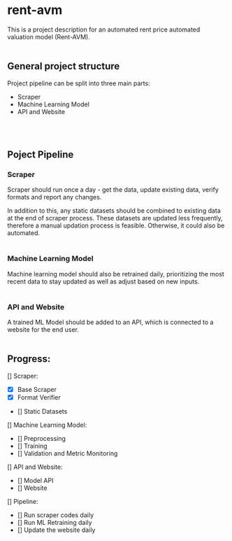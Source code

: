 # rent-avm

This is a project description for an automated rent price automated valuation model (Rent-AVM).
<br><br/>

## General project structure

Project pipeline can be split into three main parts:
  * Scraper
  * Machine Learning Model
  * API and Website
  
<br><br/>
  
## Poject Pipeline
### Scraper
Scraper should run once a day - get the data, update existing data, verify formats and report any changes.

In addition to this, any static datasets should be combined to existing data at the end of scraper process. These datasets are updated less frequently, therefore a manual updation process is feasible. Otherwise, it could also be automated.
<br><br/>

### Machine Learning Model
Machine learning model should also be retrained daily, prioritizing the most recent data to stay updated as well as adjust based on new inputs.
<br><br/>

### API and Website
A trained ML Model should be added to an API, which is connected to a website for the end user.
<br><br/>

## Progress:

[] Scraper:
 * [x] Base Scraper
 * [x] Format Verifier
 * [] Static Datasets

[] Machine Learning Model:
 * [] Preprocessing
 * [] Training
 * [] Validation and Metric Monitoring
  
[] API and Website:
 * [] Model API
 * [] Website
  
[] Pipeline:
 * [] Run scraper codes daily
 * [] Run ML Retraining daily
 * [] Update the website daily
 
  
